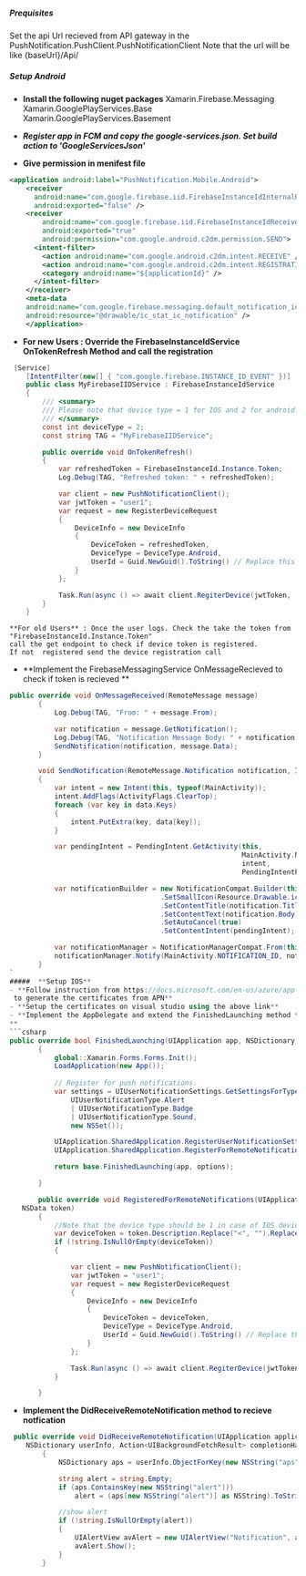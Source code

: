 
##### **Prequisites**
Set the api Url recieved from API gateway in the PushNotification.PushClient.PushNotificationClient
Note that the url will be like {baseUrl}/Api/

##### **Setup Android**
- **Install the following nuget packages**
 Xamarin.Firebase.Messaging
 Xamarin.GooglePlayServices.Base
 Xamarin.GooglePlayServices.Basement

- ***Register app in FCM and copy the google-services.json. Set build action to  'GoogleServicesJson'***

- **Give permission in menifest file**
```xml
<application android:label="PushNotification.Mobile.Android">
    <receiver
      android:name="com.google.firebase.iid.FirebaseInstanceIdInternalReceiver"
      android:exported="false" />
    <receiver
        android:name="com.google.firebase.iid.FirebaseInstanceIdReceiver"
        android:exported="true"
        android:permission="com.google.android.c2dm.permission.SEND">
      <intent-filter>
        <action android:name="com.google.android.c2dm.intent.RECEIVE" />
        <action android:name="com.google.android.c2dm.intent.REGISTRATION" />
        <category android:name="${applicationId}" />
      </intent-filter>
    </receiver>
    <meta-data
    android:name="com.google.firebase.messaging.default_notification_icon"
    android:resource="@drawable/ic_stat_ic_notification" />
	</application>
```
- **For new Users : Override the FirebaseInstanceIdService OnTokenRefresh Method and call the registration**
```csharp
 [Service]
    [IntentFilter(new[] { "com.google.firebase.INSTANCE_ID_EVENT" })]
    public class MyFirebaseIIDService : FirebaseInstanceIdService
    {
        /// <summary>
        /// Please note that device type = 1 for IOS and 2 for android.
        /// </summary>
        const int deviceType = 2;
        const string TAG = "MyFirebaseIIDService";

        public override void OnTokenRefresh()
        {
            var refreshedToken = FirebaseInstanceId.Instance.Token;
            Log.Debug(TAG, "Refreshed token: " + refreshedToken);

            var client = new PushNotificationClient();
            var jwtToken = "user1";
            var request = new RegisterDeviceRequest
            {
                DeviceInfo = new DeviceInfo
                {
                    DeviceToken = refreshedToken,
                    DeviceType = DeviceType.Android,
                    UserId = Guid.NewGuid().ToString() // Replace this with the logged in user id.
                }
            };

            Task.Run(async () => await client.RegiterDevice(jwtToken,  request));
        }
    }
```
	**For old Users** : Once the user logs. Check the take the token from "FirebaseInstanceId.Instance.Token" 
	call the get endpoint to check if device token is registered.	
	If not  registered send the device registration call


 - **Implement the FirebaseMessagingService OnMessageRecieved to check if token is recieved **
 ```csharp
 public override void OnMessageReceived(RemoteMessage message)
        {
            Log.Debug(TAG, "From: " + message.From);

            var notification = message.GetNotification();
            Log.Debug(TAG, "Notification Message Body: " + notification);
            SendNotification(notification, message.Data);
        }

        void SendNotification(RemoteMessage.Notification notification, IDictionary<string, string> data)
        {
            var intent = new Intent(this, typeof(MainActivity));
            intent.AddFlags(ActivityFlags.ClearTop);
            foreach (var key in data.Keys)
            {
                intent.PutExtra(key, data[key]);
            }

            var pendingIntent = PendingIntent.GetActivity(this,
                                                          MainActivity.NOTIFICATION_ID,
                                                          intent,
                                                          PendingIntentFlags.OneShot);

            var notificationBuilder = new NotificationCompat.Builder(this, MainActivity.CHANNEL_ID)
                                      .SetSmallIcon(Resource.Drawable.ic_stat_ic_notification)
                                      .SetContentTitle(notification.Title)
                                      .SetContentText(notification.Body)
                                      .SetAutoCancel(true)
                                      .SetContentIntent(pendingIntent);

            var notificationManager = NotificationManagerCompat.From(this);
            notificationManager.Notify(MainActivity.NOTIFICATION_ID, notificationBuilder.Build());
        }
`
 #####  **Setup IOS**
- **Follow instruction from https://docs.microsoft.com/en-us/azure/app-service-mobile/app-service-mobile-xamarin-forms-get-started-push
  to generate the certificates from APN**
- **Setup the certificates on visual studio using the above link**
- **Implement the AppDelegate and extend the FinishedLaunching method to register devices
**
```csharp
 public override bool FinishedLaunching(UIApplication app, NSDictionary options)
        {
            global::Xamarin.Forms.Forms.Init();
            LoadApplication(new App());
   
            // Register for push notifications.
            var settings = UIUserNotificationSettings.GetSettingsForTypes(
                UIUserNotificationType.Alert
                | UIUserNotificationType.Badge
                | UIUserNotificationType.Sound,
                new NSSet());

            UIApplication.SharedApplication.RegisterUserNotificationSettings(settings);
            UIApplication.SharedApplication.RegisterForRemoteNotifications();

            return base.FinishedLaunching(app, options);

        }

        public override void RegisteredForRemoteNotifications(UIApplication application,
    NSData token)
        {
            //Note that the device type should be 1 in case of IOS devices.
            var deviceToken = token.Description.Replace("<", "").Replace(">", "").Replace(" ", "");
            if (!string.IsNullOrEmpty(deviceToken))
            {

                var client = new PushNotificationClient();
                var jwtToken = "user1";
                var request = new RegisterDeviceRequest
                {
                    DeviceInfo = new DeviceInfo
                    {
                        DeviceToken = deviceToken,
                        DeviceType = DeviceType.Android,
                        UserId = Guid.NewGuid().ToString() // Replace this with the logged in user id.
                    }
                };

                Task.Run(async () => await client.RegiterDevice(jwtToken, request));
            }

        }

```
- **Implement the DidReceiveRemoteNotification method to recieve notfication**
```csharp
 public override void DidReceiveRemoteNotification(UIApplication application,
    NSDictionary userInfo, Action<UIBackgroundFetchResult> completionHandler)
        {
            NSDictionary aps = userInfo.ObjectForKey(new NSString("aps")) as NSDictionary;

            string alert = string.Empty;
            if (aps.ContainsKey(new NSString("alert")))
                alert = (aps[new NSString("alert")] as NSString).ToString();

            //show alert
            if (!string.IsNullOrEmpty(alert))
            {
                UIAlertView avAlert = new UIAlertView("Notification", alert, null, "OK", null);
                avAlert.Show();
            }
        }
```
